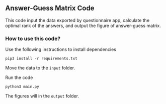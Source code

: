 ## Answer-Guess Matrix Code

This code input the data exported by questionnaire app, calculate the optimal rank of the answers, and output the figure of answer-guess matrix.

### How to use this code?

Use the following instructions to install dependencies

```
pip3 install -r requirements.txt
```

Move the data to the `input` folder.

Run the code

```
python3 main.py
```

The figures will in the `output` folder.